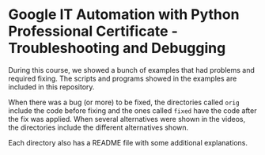 # Google IT Automation with Python Professional Certificate - Troubleshooting and Debugging

During this course, we showed a bunch of examples that had problems and
required fixing. The scripts and programs showed in the examples are included
in this repository.

When there was a bug (or more) to be fixed, the directories called `orig`
include the code before fixing and the ones called `fixed` have the code after
the fix was applied. When several alternatives were shown in the videos, the
directories include the different alternatives shown.

Each directory also has a README file with some additional explanations.
